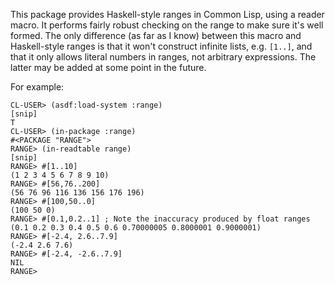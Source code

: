 This package provides Haskell-style ranges in Common Lisp, using a reader macro.
It performs fairly robust checking on the range to make sure it's well formed.
The only difference (as far as I know) between this macro and Haskell-style
ranges is that it won't construct infinite lists, e.g. `[1..]`, and that it only
allows literal numbers in ranges, not arbitrary expressions. The latter may be
added at some point in the future.

For example:

```common-lisp
CL-USER> (asdf:load-system :range)
[snip]
T
CL-USER> (in-package :range)
#<PACKAGE "RANGE">
RANGE> (in-readtable range)
[snip]
RANGE> #[1..10]
(1 2 3 4 5 6 7 8 9 10)
RANGE> #[56,76..200]
(56 76 96 116 136 156 176 196)
RANGE> #[100,50..0]
(100 50 0)
RANGE> #[0.1,0.2..1] ; Note the inaccuracy produced by float ranges
(0.1 0.2 0.3 0.4 0.5 0.6 0.70000005 0.8000001 0.9000001)
RANGE> #[-2.4, 2.6..7.9]
(-2.4 2.6 7.6)
RANGE> #[-2.4, -2.6..7.9]
NIL
RANGE>
```
